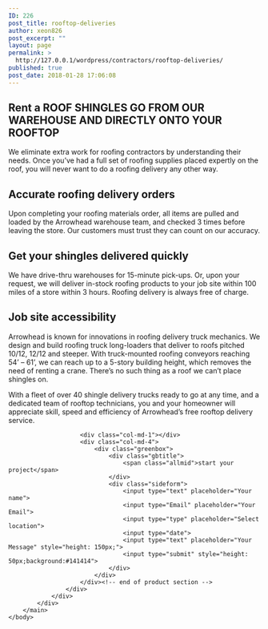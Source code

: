 ```yaml
---
ID: 226
post_title: rooftop-deliveries
author: xeon826
post_excerpt: ""
layout: page
permalink: >
  http://127.0.0.1/wordpress/contractors/rooftop-deliveries/
published: true
post_date: 2018-01-28 17:06:08
---
```

<div class="rel">
				<div class="ga"></div>
				<div class="pd container">
					<div class="row">
						<div class="col-md-7">
							<div class="ar"></div>
							<h2 class="head3">Rent a ROOF SHINGLES GO FROM OUR WAREHOUSE AND DIRECTLY ONTO YOUR ROOFTOP</h2>
							<p>We eliminate extra work for roofing contractors by understanding their needs. Once you’ve had a full set of roofing supplies placed expertly on the roof, you will never want to do a roofing delivery any other way.</p>
							<h2>Accurate roofing delivery orders</h2>
							<p>Upon completing your roofing materials order, all items are pulled and loaded by the Arrowhead warehouse team, and checked 3 times before leaving the store. Our customers must trust they can count on our accuracy.</p>
							<h2>Get your shingles delivered quickly</h2>
							<p>We have drive-thru warehouses for 15-minute pick-ups. Or, upon your request, we will deliver in-stock roofing products to your job site within 100 miles of a store within 3 hours. Roofing delivery is always free of charge.</p>
							<h2>Job site accessibility</h2>
							<p>Arrowhead is known for innovations in roofing delivery truck mechanics. We design and build roofing truck long-loaders that deliver to roofs pitched 10/12, 12/12 and steeper. With truck-mounted roofing conveyors reaching 54’ – 61’, we can reach up to a 5-story building height, which removes the need of renting a crane. There’s no such thing as a roof we can’t place shingles on.</p>
							<p>With a fleet of over 40 shingle delivery trucks ready to go at any time, and a dedicated team of rooftop technicians, you and your homeowner will appreciate skill, speed and efficiency of Arrowhead’s free rooftop delivery service.</p>
						</div>

						<div class="col-md-1"></div>
						<div class="col-md-4">
							<div class="greenbox">
								<div class="gbtitle">
									<span class="allmid">start your project</span>
								</div>
								<div class="sideform">
									<input type="text" placeholder="Your name">
									<input type="Email" placeholder="Your Email">
									<input type="type" placeholder="Select location">
									<input type="date">
									<input type="text" placeholder="Your Message" style="height: 150px;">
									<input type="submit" style="height: 50px;background:#141414">
								</div>
							</div>
						</div><!-- end of product section -->
					</div>
				</div>
			</div>
		</main>
	</body>